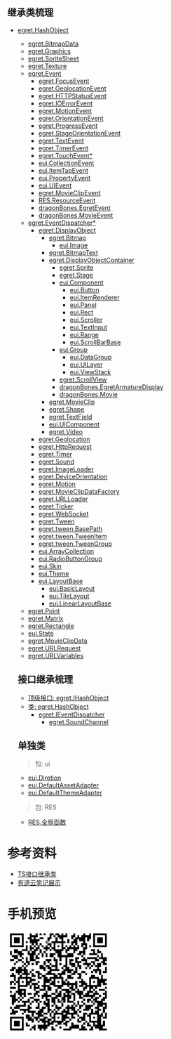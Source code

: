 ## 继承类梳理

+ [egret.HashObject](http://developer.egret.com/cn/apidoc/index/name/egret.HashObject)
  + [egret.BitmapData](http://developer.egret.com/cn/apidoc/index/name/egret.HashObject#)
  + [egret.Graphics](http://developer.egret.com/cn/apidoc/index/name/egret.HashObject#)
  + [egret.SpriteSheet]()
  + [egret.Texture]()
  + [egret.Event](http://developer.egret.com/cn/apidoc/index/name/egret.Event)
    + [egret.FocusEvent]()
    + [egret.GeolocationEvent]()
    + [egret.HTTPStatusEvent]()
    + [egret.IOErrorEvent]()
    + [egret.MotionEvent]()
    + [egret.OrientationEvent]()
    + [egret.ProgressEvent]()
    + [egret.StageOrientationEvent]()
    + [egret.TextEvent]()
    + [egret.TimerEvent]()
    + [egret.TouchEvent*](http://developer.egret.com/cn/apidoc/index/name/egret.TouchEvent)
    + [eui.CollectionEvent]()
    + [eui.ItemTapEvent]()
    + [eui.PropertyEvent]()
    + [eui.UIEvent]()
    + [egret.MovieClipEvent]()
    + [RES.ResourceEvent]()
    + [dragonBones.EgretEvent]()
    + [dragonBones.MovieEvent]()
  + [egret.EventDispatcher*](http://developer.egret.com/cn/apidoc/index/name/egret.EventDispatcher)
    + [egret.DisplayObject](http://developer.egret.com/cn/apidoc/index/name/egret.DisplayObject)
      + [egret.Bitmap](http://developer.egret.com/cn/apidoc/index/name/egret.Bitmap)
        + [eui.Image](http://developer.egret.com/cn/apidoc/index/name/eui.Image)
      + [egret.BitmapText]()
      + [egret.DisplayObjectContainer](http://developer.egret.com/cn/apidoc/index/name/egret.DisplayObjectContainer)
        + [egret.Sprite]()
        + [egret.Stage]()
        + [eui.Component](http://developer.egret.com/cn/apidoc/index/name/eui.Component)
          + [eui.Button]()
          + [eui.ItemRenderer]()
          + [eui.Panel]()
          + [eui.Rect]()
          + [eui.Scroller]()
          + [eui.TextInput]()
          + [eui.Range]()
          + [eui.ScrollBarBase]()
        + [eui.Group](http://developer.egret.com/cn/apidoc/index/name/eui.Group)
          + [eui.DataGroup]()
          + [eui.UILayer](http://developer.egret.com/cn/apidoc/index/name/eui.UILayer)
          + [eui.ViewStack]()
        + [egret.ScrollView]()
        + [dragonBones.EgretArmatureDisplay]()
        + [dragonBones.Movie]()
      + [egret.MovieClip]()
      + [egret.Shape]()
      + [egret.TextField]()
      + [eui.UIComponent]()
      + [egret.Video]()
    + [egret.Geolocation]()
    + [egret.HttpRequest]()
    + [egret.Timer]()
    + [egret.Sound](http://developer.egret.com/cn/apidoc/index/name/egret.Sound)
    + [egret.ImageLoader]()
    + [egret.DeviceOrientation]()
    + [egret.Motion]()
    + [egret.MovieClipDataFactory]()
    + [egret.URLLoader]()
    + [egret.Ticker]()
    + [egret.WebSocket]()
    + [egret.Tween]()
    + [egret.tween.BasePath]()
    + [egret.tween.TweenItem]()
    + [egret.tween.TweenGroup]()
    + [eui.ArrayCollection]()
    + [eui.RadioButtonGroup]()
    + [eui.Skin](http://developer.egret.com/cn/apidoc/index/name/eui.Skin)
    + [eui.Theme](http://developer.egret.com/cn/apidoc/index/name/eui.Theme)
    + [eui.LayoutBase](http://developer.egret.com/cn/apidoc/index/name/eui.LayoutBase)
      + [eui.BasicLayout](http://developer.egret.com/cn/apidoc/index/name/eui.BasicLayout)
      + [eui.TileLayout]()
      + [eui.LinearLayoutBase]()
  + [egret.Point](http://developer.egret.com/cn/apidoc/index/name/egret.Point)
  + [egret.Matrix]()
  + [egret.Rectangle](http://developer.egret.com/cn/apidoc/index/name/egret.Rectangle)
  + [eui.State]()
  + [egret.MovieClipData]()
  + [egret.URLRequest]()
  + [egret.URLVariables]()

  ## 接口继承梳理
  + [顶级接口: egret.IHashObject](http://developer.egret.com/cn/apidoc/index/name/egret.IHashObject)
  + [类: egret.HashObject](http://developer.egret.com/cn/apidoc/index/name/egret.HashObject)
    + [egret.IEventDispatcher](http://developer.egret.com/cn/apidoc/index/name/egret.IEventDispatcher)
      + [egret.SoundChannel](http://developer.egret.com/cn/apidoc/index/name/egret.SoundChannel)

  ## 单独类
  > 包: ui
  
    + [eui.Diretion](http://developer.egret.com/cn/apidoc/index/name/eui.Direction)
    + [eui.DefaultAssetAdapter](http://developer.egret.com/cn/apidoc/index/name/eui.DefaultAssetAdapter)
    + [eui.DefaultThemeAdapter]()
  
  > 包: RES
  
    + [RES.全局函数](http://developer.egret.com/cn/apidoc/index/name/RES.globalFunction)
    
    

# 参考资料
+ [TS接口继承类](https://www.tslang.cn/docs/handbook/interfaces.html)
+ [有道云笔记展示](https://note.youdao.com/share/?id=ad95b51fdb98ce430c1c7a6479c8c88d&type=note#/)

# 手机预览
![](https://github.com/Jesonhu/egret-construction-study/blob/master/assets/img/mobile.jpg)

